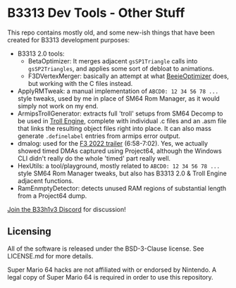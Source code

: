# B3313 Dev Tools - Other Stuff
This repo contains mostly old, and some new-ish things that have been created for B3313 development purposes:
* B3313 2.0 tools:
  * BetaOptimizer: It merges adjacent `gsSP1Triangle` calls into `gsSP2Triangles`, and applies some sort of debloat to animations.
  * F3DVertexMerger: basically an attempt at what [BeeieOptimizer](https://github.com/Chlorobite/B3313tools-BeeieOptimizer) does, but working with the C files instead.
* ApplyRMTweak: a manual implementation of `ABCD0: 12 34 56 78 ...` style tweaks, used by me in place of SM64 Rom Manager, as it would simply not work on my end.
* ArmipsTrollGenerator: extracts full 'troll' setups from SM64 Decomp to be used in [Troll Engine](https://github.com/Chlorobite/B3313tools-TrollEngine), complete with individual .c files and an .asm file that links the resulting object files right into place. It can also mass generate `.definelabel` entries from armips error output.
* dmalog: used for the [F3 2022 trailer](https://youtu.be/LAkwRaXHpeo?t=387) (6:58-7:02). Yes, we actually showed timed DMAs captured using Project64, although the Windows CLI didn't really do the whole 'timed' part really well.
* HexUtils: a tool/playground, mostly related to `ABCD0: 12 34 56 78 ...` style SM64 Rom Manager tweaks, but also has B3313 2.0 & Troll Engine adjacent functions.
* RamEnmptyDetector: detects unused RAM regions of substantial length from a Project64 dump.

[Join the B33h1v3 Discord](https://discord.gg/n8PsDgVkBr) for discussion!

## Licensing
All of the software is released under the BSD-3-Clause license. See LICENSE.md for more details.

Super Mario 64 hacks are not affiliated with or endorsed by Nintendo. A legal copy of Super Mario 64 is required in order to use this repository.

